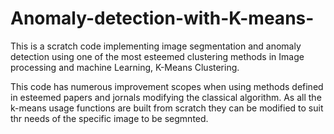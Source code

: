 # Anomaly-detection-with-K-means-
This is a scratch code implementing image segmentation and anomaly detection using one of the most esteemed clustering methods in Image processing and machine Learning, K-Means Clustering. 

This code has numerous improvement scopes when using methods defined in esteemed papers and jornals modifying the classical algorithm.
As all the k-means usage functions are built from scratch they can be modified to suit thr needs of the specific image to be segmnted.

